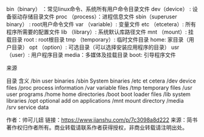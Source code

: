 bin（binary） ：常见linux命令、系统所有用户命令目录文件
dev（device） : 设备驱动存储目录文件
proc （process）：进程信息文件
sbin（superuser binary） : root用户命令文件
var （variable）: 变量文件
etc （etcetera）: 所有程序所需要的配置文件
lib （library）: 系统默认库路径文件
mnt （mount）: 挂载目录
root : root根目录
tmp （temporary）: 临时文件目录
home: 家目录（用户目录）
opt （option）: 可选目录（可以选择安装应用程序的目录）
usr （user）: 用户程序目录
media：多媒体及挂载目录
boot: 引导程序文件

来源

目录	含义
/bin	user binaries
/sbin	System binaries
/etc	et cetera
/dev	device files
/proc	process information
/var	variable files
/tmp	temporary files
/usr	user programs
/home	home directories
/boot	boot loader files
/lib	system libraries
/opt	optional add on applications
/mnt	mount directory
/media	
/srv	service data

作者：帅可儿妞
链接：https://www.jianshu.com/p/7c3098a8d222
来源：简书
著作权归作者所有。商业转载请联系作者获得授权，非商业转载请注明出处。
